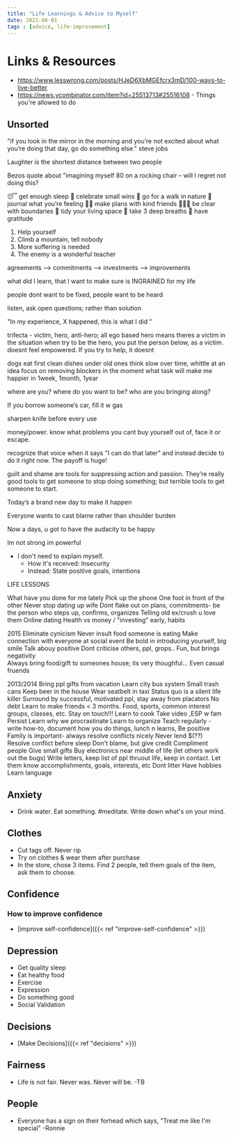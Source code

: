 ```yaml
---
title: "Life Learnings & Advice to Myself"
date: 2021-06-01
tags : [advice, life-improvement]
---
```


# Links & Resources
- https://www.lesswrong.com/posts/HJeD6XbMGEfcrx3mD/100-ways-to-live-better
- https://news.ycombinator.com/item?id=25513713#25516108 - Things you're allowed to do

## Unsorted

"if you look in the mirror in the morning and you’re not excited about what you’re doing that day, go do something else." steve jobs

Laughter is the shortest distance between two people

Bezos quote about "imagining myself 80 on a rocking chair – will I regret not doing this?

😴 get enough sleep 🎉 celebrate small wins 🌲 go for a walk in nature 📖 journal what you’re feeling 👯‍♂️ make plans with kind friends 🙅🏽‍♀️ be clear with boundaries 🧹 tidy your living space 💨 take 3 deep breaths 🌌 have gratitude

1. Help yourself
2. Climb a mountain, tell nobody
3. More suffering is needed
4. The enemy is a wonderful teacher

agreements --> commitments --> investments --> improvements

what did I learn, that I want to make sure is INGRAINED for my life

people dont want to be fixed, people want to be heard

listen, ask open questions; rather than solution

"In my experience, X happened, this is what I did "


trifecta - victim, hero, anti-hero; all ego based
hero means theres a victim in the situation
when try to be the hero, you put the person below, as a victim. doesnt feel empowered. If you try to help, it doesnt

dogs eat first
clean dishes under old ones
think slow over time, whittle at an idea
focus on removing blockers in the moment 
what task will make me happier in 1week, 1month, 1year


where are you? where do you want to be? who are you bringing along?

If you borrow someone’s car, fill it w gas 

sharpen knife before every use

money/power. know what problems you cant buy yourself out of, face it or escape. 

recognize that voice when it says "I can do that later" and instead decide to do it right now. The payoff is huge!


guilt and shame are tools for suppressing action and passion. They’re really good tools to get someone to stop doing something; but terrible tools to get someone to start.

Today’s a brand new day to make it happen 

Everyone wants to cast blame rather than shoulder burden 

Now a days, u got to have the audacity to be happy

Im not strong im powerful


- I don't need to explain myself. 
    - How it's received: Insecurity
    - Instead: State positive goals, intentions

LIFE LESSONS

What have you done for me lately
Pick up the phone
One foot in front of the other 
Never stop dating up wife
Dont flake out on plans, commitments- be the person who steps up, confirms, organizes
Telling old ex/crush u love them
Online dating
Health vs money / "investing" early, habits


2015
Eliminate cynicism
Never insult food someone is eating
Make connection with everyone at social event
Be bold in introducing yourself, big smile
Talk abouy positive
Dont criticise others, ppl, grops.. Fun, but brings negativity   
Always bring food/gift to someones house; its very thoughful... Even casual fruends

2013/2014
Bring ppl gifts from vacation
Learn city bus system
Small trash cans
Keep beer in the house
Wear seatbelt in taxi 
Status quo is a silent life killer
Surround by successful, motivated ppl, stay away from placators
No debt
Learn to make friends < 3 months. Food, sports, common interest groups, classes, etc. Stay on touch!!!
Learn to cook
Take video ,ESP w fam
Persist 
Learn why we procrastinate
Learn to organize
Teach regularly - write how-to, document how you do things, lunch n learns, 
Be positive
Family is important- always resolve conflicts nicely 
Never lend $(??)
Resolve conflict before sleep
Don't blame, but give credit
Compliment people
Give small gifts
Buy electronics near middle of life (let others work out the bugs)
Write letters, keep list of ppl thruout life, keep in contact. Let them know accomplishments, goals, interests, etc 
Dont litter
Have hobbies
Learn language






## Anxiety
- Drink water. Eat something. #meditate. Write down what's on your mind. 




## Clothes
- Cut tags off. Never rip
- Try on clothes & wear them after purchase
- In the store, chose 3 items. Find 2 people, tell them goals of the item, ask them to choose.

## Confidence
### How to improve confidence
- [improve self-confidence]({{< ref "improve-self-confidence" >}})


## Depression
- Get quality sleep
- Eat healthy food
- Exercise
- Expression
- Do something good
- Social Validation


## Decisions
- [Make Decisions]({{< ref "decisions" >}})


## Fairness
- Life is not fair. Never was. Never will be. -TB

## People
- Everyone has a sign on their forhead which says, "Treat me like I'm special" -Ronnie

